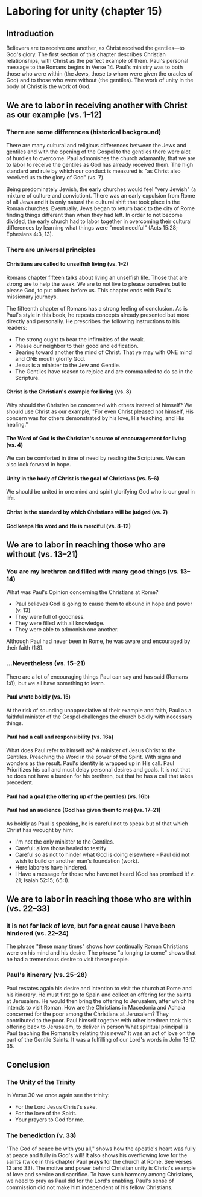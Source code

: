 # Laboring for unity (chapter 15)

## Introduction

Believers are to receive one another, as Christ received the gentiles—to God's glory. The first section of this chapter describes Christian relationships, with Christ as the perfect example of them. Paul's personal message to the Romans begins in Verse 14. Paul's ministry was to both those who were within (the Jews, those to whom were given the oracles of God) and to those who were without (the gentiles). The work of unity in the body of Christ is the work of God.

## We are to labor in receiving another with Christ as our example (vs. 1–12)

### There are some differences (historical background)

There are many cultural and religious differences between the Jews and gentiles and with the opening of the Gospel to the gentiles there were alot of hurdles to overcome. Paul admonishes the church adamantly, that we are to labor to receive the gentiles as God has already received them. The high standard and rule by which our conduct is measured is "as Christ also received us to the glory of God" (vs. 7).

Being predominately Jewish, the early churches would feel "very Jewish" (a mixture of culture and conviction). There was an early expulsion from Rome of all Jews and it is only natural the cultural shift that took place in the Roman churches. Eventually, Jews began to return back to the city of Rome finding things different than when they had left. In order to not become divided, the early church had to labor together in overcoming their cultural differences by learning what things were "most needful" (Acts 15:28; Ephesians 4:3, 13).

### There are universal principles

#### Christians are called to unselfish living (vs. 1–2)

Romans chapter fifteen talks about living an unselfish life. Those that are strong are to help the weak. We are to not live to please ourselves but to please God, to put others before us. This chapter ends with Paul's missionary journeys.

The fifteenth chapter of Romans has a strong feeling of conclusion. As is Paul's style in this book, he repeats concepts already presented but more directly and personally. He prescribes the following instructions to his readers:

- The strong ought to bear the infirmities of the weak.
- Please our neighbor to their good and edification.
- Bearing toward another the mind of Christ. That ye may with ONE mind and ONE mouth glorify God.
- Jesus is a minister to the Jew and Gentile.
- The Gentiles have reason to rejoice and are commanded to do so in the Scripture.

#### Christ is the Christian's example for living (vs. 3)

Why should the Christian be concerned with others instead of himself? We should use Christ as our example, "For even Christ pleased not himself, His concern was for others demonstrated by his love, His teaching, and His healing."

#### The Word of God is the Christian's source of encouragement for living (vs. 4)

We can be comforted in time of need by reading the Scriptures. We can also look forward in hope.

#### Unity in the body of Christ is the goal of Christians (vs. 5–6)

We should be united in one mind and spirit glorifying God who is our goal in life.

#### Christ is the standard by which Christians will be judged (vs. 7)

#### God keeps His word and He is merciful (vs. 8–12)

## We are to labor in reaching those who are without (vs. 13–21)

### You are my brethren and filled with many good things (vs. 13–14)

What was Paul's Opinion concerning the Christians at Rome?

- Paul believes God is going to cause them to abound in hope and power (v. 13)
- They were full of goodness.
- They were filled with all knowledge.
- They were able to admonish one another.

Although Paul had never been in Rome, he was aware and encouraged by their faith (1:8).

### ...Nevertheless (vs. 15–21)

There are a lot of encouraging things Paul can say and has said (Romans 1:8), but we all have something to learn.

#### Paul wrote boldly (vs. 15)

At the risk of sounding unappreciative of their example and faith, Paul as a faithful minister of the Gospel challenges the church boldly with necessary things.

#### Paul had a call and responsibility (vs. 16a)

What does Paul refer to himself as? A minister of Jesus Christ to the Gentiles. Preaching the Word in the power of the Spirit. With signs and wonders as the result. Paul's identity is wrapped up in His call. Paul Prioritizes his call and must delay personal desires and goals. It is not that he does not have a burden for his brethren, but that he has a call that takes precedent.

#### Paul had a goal (the offering up of the gentiles) (vs. 16b)

#### Paul had an audience (God has given them to me) (vs. 17–21)

As boldly as Paul is speaking, he is careful not to speak but of that which Christ has wrought by him:

- I'm not the only minister to the Gentiles.
- Careful: allow those healed to testify
- Careful so as not to hinder what God is doing elsewhere - Paul did not wish to build on another man's foundation (work).
- Here laborers have hindered.
- I Have a message for those who have not heard (God has promised it! v. 21; Isaiah 52:15; 65:1).

## We are to labor in reaching those who are within (vs. 22–33)

### It is not for lack of love, but for a great cause I have been hindered (vs. 22–24)

The phrase "these many times" shows how continually Roman Christians were on his mind and his desire. The phrase "a longing to come" shows that he had a tremendous desire to visit these people.

### Paul's itinerary (vs. 25–28)

Paul restates again his desire and intention to visit the church at Rome and his itinerary. He must first go to Spain and collect an offering for the saints at Jerusalem. He would then bring the offering to Jerusalem, after which he intends to visit Roman. How are the Christians in Macedonia and Achaia concerned for the poor among the Christians at Jerusalem? They contributed to the poor. Paul himself together with other brethren took this offering back to Jerusalem, to deliver in person What spiritual principal is Paul teaching the Romans by relating this news? It was an act of love on the part of the Gentile Saints. It was a fulfilling of our Lord's words in John 13:17, 35.

## Conclusion

### The Unity of the Trinity

In Verse 30 we once again see the trinity:

- For the Lord Jesus Christ's sake.
- For the love of the Spirit.
- Your prayers to God for me.

### The benediction (v. 33)

"The God of peace be with you all," shows how the apostle's heart was fully at peace and fully in God's will! It also shows his overflowing love for the saints (twice in this chapter Paul **prays** for the church at Rome. See verses 13 and 33). The motive and power behind Christian unity is Christ's example of love and service and sacrifice. To have such harmony among Christians, we need to pray as Paul did for the Lord's enabling. Paul's sense of commission did not make him independent of his fellow Christians.
